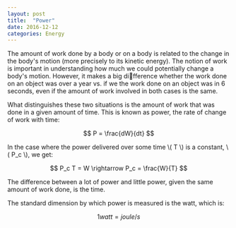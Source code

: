 ```yaml
---
layout: post
title:  "Power"
date: 2016-12-12
categories: Energy
---
```


The amount of work done by a body or on a body is related to the change in the body's motion (more precisely to its kinetic energy). The notion of work is important in understanding how much we could potentially change a body's motion. However, it makes a big difference whether the work done on an object was over a year vs. if we the work done on an object was in 6 seconds, even if the amount of work involved in both cases is the same.

What distinguishes these two situations is the amount of work that was done in a given amount of time. This is known as power, the rate of change of work with time:

$$
  P = \frac{dW}{dt}
$$

In the case where the power delivered over some time \\( T \\) is a constant, \\( P_c \\), we get:

$$
  P_c T = W \rightarrow P_c = \frac{W}{T}
$$

The difference between a lot of power and little power, given the same amount of work done, is the time.

The standard dimension by which power is measured is the watt, which is:

$$
  1 watt = joule / s
$$

